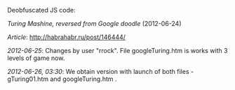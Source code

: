 ﻿Deobfuscated JS code:

_Turing Mashine, reversed from Google doodle_ (2012-06-24) 

_Article_: http://habrahabr.ru/post/146444/

_2012-06-25_: Changes by user "rrock". File googleTuring.htm is works with 3 levels of game now.

_2012-06-26, 03:30_:  We obtain version with launch of both files - gTuring01.htm and googleTuring.htm .